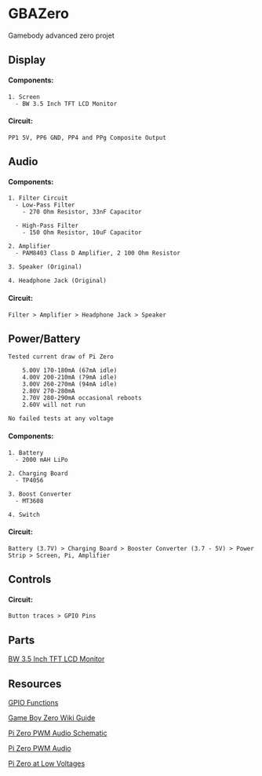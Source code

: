 # GBAZero
Gamebody advanced zero projet

## Display
#### Components:
    1. Screen
      - BW 3.5 Inch TFT LCD Monitor 
#### Circuit:
    PP1 5V, PP6 GND, PP4 and PPg Composite Output

## Audio
#### Components:
    1. Filter Circuit
      - Low-Pass Filter
        - 270 Ohm Resistor, 33nF Capacitor
        
      - High-Pass Filter
        - 150 Ohm Resistor, 10uF Capacitor
        
    2. Amplifier
      - PAM8403 Class D Amplifier, 2 100 Ohm Resistor
      
    3. Speaker (Original)
    
    4. Headphone Jack (Original)
    
#### Circuit:
    Filter > Amplifier > Headphone Jack > Speaker
      
## Power/Battery
    Tested current draw of Pi Zero

        5.00V 170-180mA (67mA idle)
        4.00V 200-210mA (79mA idle)
        3.00V 260-270mA (94mA idle)
        2.80V 270-280mA
        2.70V 280-290mA occasional reboots
        2.60V will not run

    No failed tests at any voltage

#### Components: 
    1. Battery
      - 2000 mAH LiPo
      
    2. Charging Board
      - TP4056
      
    3. Boost Converter
      - MT3608
      
    4. Switch
#### Circuit:
    Battery (3.7V) > Charging Board > Booster Converter (3.7 - 5V) > Power Strip > Screen, Pi, Amplifier       

## Controls
#### Circuit:
    Button traces > GPIO Pins
    
## Parts
[BW 3.5 Inch TFT LCD Monitor](https://www.amazon.com/BW-3-5-Inch-Monitor-Automobile/dp/B0045IIZKU/ref=sr_1_1?ie=UTF8&qid=1546575336&sr=8-1&keywords=BW+3.5+Inch+TFT)

## Resources
[GPIO Functions](https://elinux.org/RPi_BCM2835_GPIOs)

[Game Boy Zero Wiki Guide](https://www.sudomod.com/wiki/index.php/Game_Boy_Zero)

[Pi Zero PWM Audio Schematic](https://learn.adafruit.com/adding-basic-audio-ouput-to-raspberry-pi-zero)

[Pi Zero PWM Audio](https://learn.adafruit.com/adding-basic-audio-ouput-to-raspberry-pi-zero/pi-zero-pwm-audio)

[Pi Zero at Low Voltages](https://www.raspberrypi.org/forums/viewtopic.php?t=144267)

